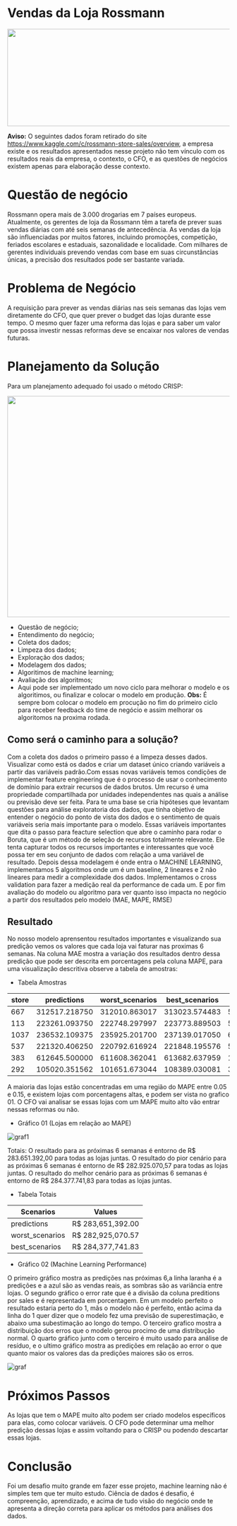 # Vendas da Loja Rossmann

<p align="center">
  <img width="1000" height="220" src="https://camo.githubusercontent.com/f1d71e6ee558367c9910a433915be7e226aebd0f9a8efa64e9151304e437bb1d/68747470733a2f2f7777772e726f73736d616e6e2e64652f64616d2f6a63723a30643062623036612d383532372d346437632d616337302d3763623630653764303030372f524f53534d414e4e5f576f72745f42696c645f436c61696d5f53636875747a5f4c5f636d796b2e323031382d30392d32312d30392d35382d32382e6a7067"/>
</p>

**Aviso:** O seguintes dados foram retirado do site https://www.kaggle.com/c/rossmann-store-sales/overview, a empresa existe e os resultados apresentados nesse projeto não tem vínculo com os resultados reais da empresa, o contexto, o CFO, e as questões de negócios existem apenas para elaboração desse contexto.


# Questão de negócio

Rossmann opera mais de 3.000 drogarias em 7 países europeus. Atualmente, os gerentes de loja da Rossmann têm a tarefa de prever suas vendas diárias com até seis semanas de antecedência. As vendas da loja são influenciadas por muitos fatores, incluindo promoções, competição, feriados escolares e estaduais, sazonalidade e localidade. Com milhares de gerentes individuais prevendo vendas com base em suas circunstâncias únicas, a precisão dos resultados pode ser bastante variada.

# Problema de Negócio

A requisição para prever as vendas diárias nas seis semanas das lojas vem diretamente do CFO, que quer prever o budget das lojas durante esse tempo. O mesmo quer fazer uma reforma das lojas e para saber um valor que possa investir nessas reformas deve se encaixar nos valores de vendas futuras.

# Planejamento da Solução

Para um planejamento adequado foi usado o método CRISP:

<p align="center">
  <img width="1000" height="500" src="https://www.researchgate.net/profile/Francisca-Oladipo/publication/341205300/figure/fig1/AS:888511267893249@1588849002362/Ten-Steps-of-the-Cross-Industry-Process-for-Data-Mining-source.jpg"/>
</p>

- Questão de negócio;
- Entendimento do negócio;
- Coleta dos dados;
- Limpeza dos dados;
- Exploração dos dados;
- Modelagem dos dados;
- Algoritimos de machine learning;
- Avaliação dos algoritmos;
- Aqui pode ser implementado um novo ciclo para melhorar o modelo e os algoritimos, ou finalizar e colocar o modelo em produção.
**Obs:** É sempre bom colocar o modelo em procução no fim do primeiro ciclo para receber feedback do time de negócio e assim melhorar os algoritomos na proxima rodada.

## Como será o caminho para a solução?

Com a coleta dos dados o primeiro passo é a limpeza desses dados. Visualizar como está os dados e criar um dataset único criando variáveis a partir das variáveis padrão.Com essas novas variáveis temos condições de implementar feature engineering que é o processo de usar o conhecimento de domínio para extrair recursos de dados brutos. Um recurso é uma propriedade compartilhada por unidades independentes nas quais a análise ou previsão deve ser feita. Para te uma base se cria hipóteses que levantam questões para análise exploratoria dos dados, que tinha objetivo de entender o negócio do ponto de vista dos dados e o sentimento de quais variáveis seria mais importante para o modelo.
Essas variáveis importantes que dita o passo para feacture selection que abre o caminho para rodar o Boruta, que é um método de seleção de recursos totalmente relevante. Ele tenta capturar todos os recursos importantes e interessantes que você possa ter em seu conjunto de dados com relação a uma variável de resultado.
Depois dessa modelagem é onde entra o MACHINE LEARNING, implementamos 5 algoritmos onde um é um baseline, 2 lineares e 2 não lineares para medir a complexidade dos dados. Implementamos o cross validation para fazer a medição real da performance de cada um.
E por fim avaliação do modelo ou algoritmo para ver quanto isso impacta no negócio a partir dos resultados pelo modelo (MAE, MAPE, RMSE)


## Resultado 

No nosso modelo aprensentou resultados importantes e visualizando sua predição vemos os valores que cada loja vai faturar nas proximas 6 semanas. Na coluna MAE mostra a variação dos resultados dentro dessa predição que pode ser descrita em porcentagens pela coluna MAPE, para uma visualização descritiva observe a tabela de amostras:

- Tabela Amostras

| store | predictions | worst_scenarios | best_scenarios | MAE | MAPE |
| ----- | ----------- | --------------- | -------------- | --- | ---- |
|  667 |  312517.218750 |  312010.863017 |  313023.574483 |  506.355733 | 0.057548|
|  113 | 223261.093750 |  222748.297997 |  223773.889503 |  512.795753 | 0.092686 |
|  1037 |  236532.109375 |  235925.201700 |  237139.017050 |  606.907675 | 0.102723 |
|  537 |  221320.406250 |  220792.616924 |  221848.195576 |  527.789326 | 0.079885 |
|  383 |  612645.500000 |  611608.362041 |  613682.637959 |  1037.137959 | 0.062283 |
|  292 |  105020.351562 |  101651.673044 |  108389.030081 |  3368.678518 | 0.568189 |

A maioria das lojas estão concentradas em uma região do MAPE entre 0.05 e 0.15, e existem lojas com porcentagens altas, e podem ser vista no grafico 01. O CFO vai analisar se essas lojas com um MAPE muito alto vão entrar nessas reformas ou não.

- Gráfico 01 (Lojas em relação ao MAPE)

![graf1](https://user-images.githubusercontent.com/82332461/138337442-775efa82-15b1-4144-9e15-0820df7b942d.png)


Totais:
O resultado para as próximas 6 semanas é entorno de R$ 283.651.392,00 para todas as lojas juntas.
O resultado do pior cenário para as próximas 6 semanas é entorno de R$ 282.925.070,57 para todas as lojas juntas.
O resultado do melhor cenário para as próximas 6 semanas é entorno de R$ 284.377.741,83 para todas as lojas juntas.

- Tabela Totais

| Scenarios  |  Values |
| ------------------- | ------------------- |
|  predictions |  R$ 283,651,392.00 |
|  worst_scenarios |  R$ 282,925,070.57 |
|  best_scenarios |  R$ 284,377,741.83 |

- Gráfico 02 (Machine Learning Performance)

O primeiro gráfico mostra as predições nas próximas 6,a linha laranha é a predições e a azul são as vendas reais, as sombras são as variância entre lojas. O segundo gráfico o error rate que é a divisão da coluna preditions por sales e é representada em porcentagem. Em um modelo perfeito o resultado estaria perto do 1, mãs o modelo não é perfeito, então acima da linha do 1 quer dizer que o modelo fez uma previsão de superestimação, e abaixo uma subestimação ao longo do tempo.
O terceiro grafico mostra a distribuição dos erros que o modelo gerou procimo de uma distribução normal. O quarto gráfico junto com o terceiro é muito usado para análise de resíduo, e o ultimo gráfico mostra as predições em relação ao error o que quanto maior os valores das da predições maiores são os erros.

![graf](https://user-images.githubusercontent.com/82332461/138327224-945e646b-181f-4ea8-9f28-1fc7eff0c06c.png)


#  Próximos Passos
As lojas que tem o MAPE muito alto podem ser criado modelos específicos para elas, como colocar variáveis. O CFO pode determinar uma melhor predição dessas lojas e assim voltando para o CRISP ou podendo descartar essas lojas.

#  Conclusão
Foi um desafio muito grande em fazer esse projeto, machine learning não é simples tem que ter muito estudo. Ciência de dados é desafio, é compreenção, aprendizado, e acima de tudo visão do negócio onde te apresenta a direção correta para aplicar os métodos para análises dos dados.

 

